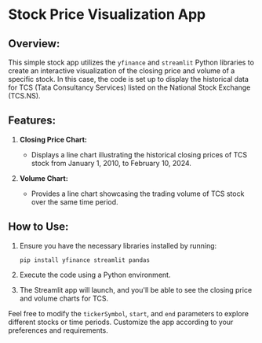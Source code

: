 # Stock Price Visualization App

## Overview:
This simple stock app utilizes the `yfinance` and `streamlit` Python libraries to create an interactive visualization of the closing price and volume of a specific stock. In this case, the code is set up to display the historical data for TCS (Tata Consultancy Services) listed on the National Stock Exchange (TCS.NS).

## Features:
1. **Closing Price Chart:**
   - Displays a line chart illustrating the historical closing prices of TCS stock from January 1, 2010, to February 10, 2024.

2. **Volume Chart:**
   - Provides a line chart showcasing the trading volume of TCS stock over the same time period.

## How to Use:
1. Ensure you have the necessary libraries installed by running:
   ```
   pip install yfinance streamlit pandas
   ```

2. Execute the code using a Python environment.

3. The Streamlit app will launch, and you'll be able to see the closing price and volume charts for TCS.

Feel free to modify the `tickerSymbol`, `start`, and `end` parameters to explore different stocks or time periods. Customize the app according to your preferences and requirements.
